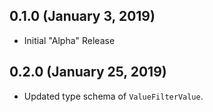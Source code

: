 ## 0.1.0 (January 3, 2019)

- Initial "Alpha" Release

## 0.2.0 (January 25, 2019)

- Updated type schema of `ValueFilterValue`.

